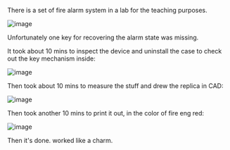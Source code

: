 There is a set of fire alarm system in a lab for the teaching purposes. 

![image](https://github.com/user-attachments/assets/d088cd09-30ae-4d70-a4ee-270df7d11765)

Unfortunately one key for recovering the alarm state was missing. 

It took about 10 mins to inspect the device and uninstall the case to check out the key mechanism inside: 

![image](https://github.com/user-attachments/assets/0431622d-b78b-41c1-8380-4b4f0b2b8f6b)

Then took about 10 mins to measure the stuff and drew the replica in CAD: 

![image](https://github.com/user-attachments/assets/9fda1729-f093-46a4-8d67-59429f03cef0)

Then took another 10 mins to print it out, in the color of fire eng red: 

![image](https://github.com/user-attachments/assets/99818bcb-07cc-47cf-a700-74dbbd140bf8)

Then it's done. worked like a charm. 

